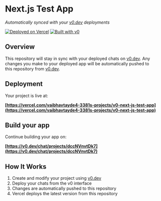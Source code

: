 # Next.js Test App

*Automatically synced with your [v0.dev](https://v0.dev) deployments*

[![Deployed on Vercel](https://img.shields.io/badge/Deployed%20on-Vercel-black?style=for-the-badge&logo=vercel)](https://vercel.com/vaibhavtayde4-3381s-projects/v0-next-js-test-app)
[![Built with v0](https://img.shields.io/badge/Built%20with-v0.dev-black?style=for-the-badge)](https://v0.dev/chat/projects/dccNVnvtDk7)

## Overview

This repository will stay in sync with your deployed chats on [v0.dev](https://v0.dev).
Any changes you make to your deployed app will be automatically pushed to this repository from [v0.dev](https://v0.dev).

## Deployment

Your project is live at:

**[https://vercel.com/vaibhavtayde4-3381s-projects/v0-next-js-test-app](https://vercel.com/vaibhavtayde4-3381s-projects/v0-next-js-test-app)**

## Build your app

Continue building your app on:

**[https://v0.dev/chat/projects/dccNVnvtDk7](https://v0.dev/chat/projects/dccNVnvtDk7)**

## How It Works

1. Create and modify your project using [v0.dev](https://v0.dev)
2. Deploy your chats from the v0 interface
3. Changes are automatically pushed to this repository
4. Vercel deploys the latest version from this repository